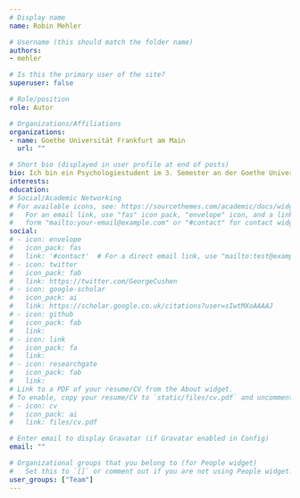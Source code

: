 ```yaml
---
# Display name
name: Robin Mehler

# Username (this should match the folder name)
authors:
- mehler

# Is this the primary user of the site?
superuser: false

# Role/position
role: Autor

# Organizations/Affiliations
organizations:
- name: Goethe Universität Frankfurt am Main
  url: ""

# Short bio (displayed in user profile at end of posts)
bio: Ich bin ein Psychologiestudent im 3. Semester an der Goethe Universität und arbeite nebenbei als HiWi in der Methodenabteilung. In meiner Freizeit mache ich gerne Sport und bin ein großer Fußball-Fan. Außerdem beschäftige ich mich viel mit Musik, auch wenn ich selbst noch kein Instrument spielen kann. Was ich nach meinem Studium machen möchte, weiß ich noch nicht genau. Mein größtes Interesse liegt im Bereich der Arbeits- und Organisationspsychologie, aber da möchte ich mich noch nicht festlegen.
interests:
education:
# Social/Academic Networking
# For available icons, see: https://sourcethemes.com/academic/docs/widgets/#icons
#   For an email link, use "fas" icon pack, "envelope" icon, and a link in the
#   form "mailto:your-email@example.com" or "#contact" for contact widget.
social:
# - icon: envelope
#   icon_pack: fas
#   link: '#contact'  # For a direct email link, use "mailto:test@example.org".
# - icon: twitter
#   icon_pack: fab
#   link: https://twitter.com/GeorgeCushen
# - icon: google-scholar
#   icon_pack: ai
#   link: https://scholar.google.co.uk/citations?user=sIwtMXoAAAAJ
# - icon: github
#   icon_pack: fab
#   link:
# - icon: link
#   icon_pack: fa
#   link:
# - icon: researchgate
#   icon_pack: fab
#   link:
# Link to a PDF of your resume/CV from the About widget.
# To enable, copy your resume/CV to `static/files/cv.pdf` and uncomment the lines below.
# - icon: cv
#   icon_pack: ai
#   link: files/cv.pdf

# Enter email to display Gravatar (if Gravatar enabled in Config)
email: ""

# Organizational groups that you belong to (for People widget)
#   Set this to `[]` or comment out if you are not using People widget.
user_groups: ["Team"]
---
```

